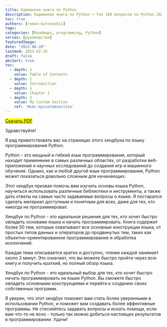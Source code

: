 ```yaml
---
title: Карманная книга по Python
description: Карманная книга по Python + Топ 100 вопросов по Python 2023
toc: true
authors: [roman-kurnovskii]
tags: 
categories: [Roadmaps, programming, Python]
series: [руководства]
featuredImage:
date: "2022-06-28"
lastmod: 2023-02-15
draft: false
abcSort: true
toc:
  - depth: 1
    value: Table of Contents
  - depth: 1
    value: Introduction
  - depth: 1
    value: Chapter 1
  - depth: 2
    value: My Custom Section
    ref: '#sec:mycustomsection'
---
```


<mark>[Скачать PDF](/handbooks/python-handbook.pdf)</mark>

Здравствуйте!

Я рад приветствовать вас на страницах этого хендбука по языку программирования Python.

Python - это мощный и гибкий язык программирования, который находит применение в самых различных областях, от разработки веб-приложений и научных исследований до создания игр и машинного обучения. Однако, как и любой другой язык программирования, Python может показаться довольно сложным для начинающих.

Этот хендбук призван помочь вам изучить основы языка Python, научиться использовать различные библиотеки и инструменты, а также дать ответы на самые часто задаваемые вопросы о языке. Я постарался сделать материал доступным и понятным для всех, даже для тех, кто никогда не программировал.

Хендбук по Python - это идеальное решение для тех, кто хочет быстро овладеть основами языка и начать программировать. Книга содержит более 50 тем, которые охватывают все основные конструкции языка, от простых типов данных и операторов до продвинутых тем, таких как объектно-ориентированное программирование и обработка исключений.

Каждая тема описывается кратко и доступно, чтение каждой занимает около 2 минут. Это означает, что вы можете быстро пройти через всю книгу и получить краткий, но полный обзор языка.

Хендбук по Python - это идеальный выбор для тех, кто хочет быстро начать программировать на языке Python. Вы сможете быстро овладеть основными конструкциями и перейти к созданию своих собственных программ.

Я уверен, что этот хендбук поможет вам стать более уверенными в использовании Python, и поможет вам создавать более эффективные программы. Не стесняйтесь задавать вопросы и искать помощи, если вам что-то не ясно - только так можно добиться настоящих результатов в программировании. Удачи!

